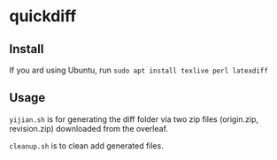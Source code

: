 # quickdiff

## Install

If you ard using Ubuntu, run `sudo apt install texlive perl latexdiff`

## Usage

`yijian.sh` is for generating the diff folder via two zip files (origin.zip, revision.zip) downloaded from the overleaf.

`cleanup.sh` is to clean add generated files.
